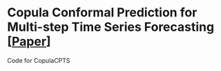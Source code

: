 # Copula Conformal Prediction for Multi-step Time Series Forecasting [[Paper](https://arxiv.org/abs/2212.03281)]


Code for CopulaCPTS
